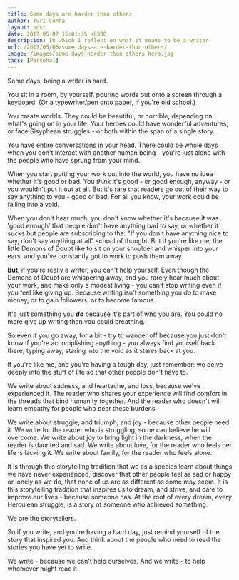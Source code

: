 ```yaml
---
title: Some days are harder than others
author: Yuri Cunha
layout: post
date: 2017-05-07 15:01:35 +0300
description: In which I reflect on what it means to be a writer.
url: /2017/05/06/some-days-are-harder-than-others/
image: /images/some-days-harder-than-others-hero.jpg
tags: [Personal]
---
```


Some days, being a writer is hard.

You sit in a room, by yourself, pouring words out onto a screen through a keyboard. (Or a typewriter/pen onto paper, if you're old school.)

You create worlds. They could be beautiful, or horrible, depending on what's going on in your life. Your heroes could have wonderful adventures, or face Sisyphean struggles - or both within the span of a single story.

You have entire conversations in your head. There could be whole days when you don't interact with another human being - you're just alone with the people who have sprung from your mind.

When you start putting your work out into the world, you have no idea whether it's good or bad. You _think_ it's good - or good enough, anyway - or you wouldn't put it out at all. But it's rare that readers go out of their way to say anything to you - good or bad. For all you know, your work could be falling into a void.

When you don't hear much, you don't know whether it's because it was 'good enough' that people don't have anything bad to say, or whether it sucks but people are subscribing to the: "If you don't have anything nice to say, don't say anything at all" school of thought. But if you're like me, the little Demons of Doubt like to sit on your shoulder and whisper into your ears, and you've constantly got to work to push them away.

**But**, if you're really a writer, you can't help yourself. Even though the Demons of Doubt are whispering away, and you rarely hear much about your work, and make only a modest living - you can't stop writing even if you feel like giving up. Because writing isn't something you do to make money, or to gain followers, or to become famous.

It's just something you _**do**_ because it's part of who you are. You could no more give up writing than you could breathing.

So even if you go away, for a bit - try to wander off because you just don't know if you're accomplishing anything - you always find yourself back there, typing away, staring into the void as it stares back at you.

If you're like me, and you're having a tough day, just remember: we delve deeply into the stuff of life so that other people don't have to.

We write about sadness, and heartache, and loss, because we've experienced it. The reader who shares your experience will find comfort in the threads that bind humanity together. And the reader who doesn't will learn empathy for people who bear these burdens.

We write about struggle, and triumph, and joy - because other people need it. We write for the reader who is struggling, so he can believe he will overcome. We write about joy to bring light in the darkness, when the reader is daunted and sad. We write about love, for the reader who feels her life is lacking it. We write about family, for the reader who feels alone.

It is through this storytelling tradition that we as a species learn about things we have never experienced, discover that other people feel as sad or happy or lonely as we do, that none of us are as different as some may seem. It is this storytelling tradition that inspires us to dream, and strive, and dare to improve our lives - because someone has. At the root of every dream, every Herculean struggle, is a story of someone who achieved something.

We are the storytellers.

So if you write, and you're having a hard day, just remind yourself of the story that inspired you. And think about the people who need to read the stories you have yet to write.

We write - because we can't help ourselves. And we write - to help whomever might read it.
